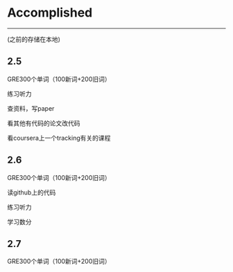 # Accomplished
----------------
(之前的存储在本地)
## 2.5
GRE300个单词（100新词+200旧词）

练习听力

查资料，写paper

看其他有代码的论文改代码

看coursera上一个tracking有关的课程
## 2.6
GRE300个单词（100新词+200旧词）

读github上的代码

练习听力

学习数分
## 2.7
GRE300个单词（100新词+200旧词）
